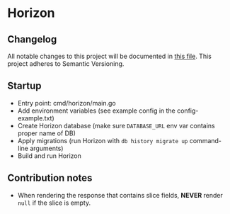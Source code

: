 # Horizon

## Changelog

All notable changes to this project will be documented in [this file](https://gitlab.com/tokend/horizon/blob/master/changelog.md). This project adheres to Semantic Versioning.

## Startup

- Entry point: cmd/horizon/main.go
- Add environment variables (see example config in the config-example.txt)
- Create Horizon database (make sure `DATABASE_URL` env var contains proper name of DB)
- Apply migrations (run Horizon with `db history migrate up` command-line arguments)
- Build and run Horizon

## Contribution notes

* When rendering the response that contains slice fields, **NEVER** render `null` if the slice is empty. 

